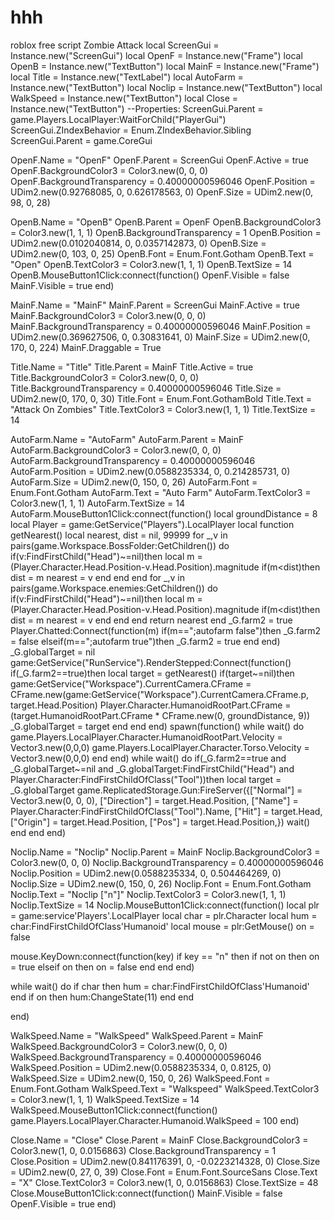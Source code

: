 # hhh
roblox free script Zombie Attack
local ScreenGui = Instance.new("ScreenGui")
local OpenF = Instance.new("Frame")
local OpenB = Instance.new("TextButton")
local MainF = Instance.new("Frame")
local Title = Instance.new("TextLabel")
local AutoFarm = Instance.new("TextButton")
local Noclip = Instance.new("TextButton")
local WalkSpeed = Instance.new("TextButton")
local Close = Instance.new("TextButton")
--Properties:
ScreenGui.Parent = game.Players.LocalPlayer:WaitForChild("PlayerGui")
ScreenGui.ZIndexBehavior = Enum.ZIndexBehavior.Sibling
ScreenGui.Parent = game.CoreGui

OpenF.Name = "OpenF"
OpenF.Parent = ScreenGui
OpenF.Active = true
OpenF.BackgroundColor3 = Color3.new(0, 0, 0)
OpenF.BackgroundTransparency = 0.40000000596046
OpenF.Position = UDim2.new(0.92768085, 0, 0.626178563, 0)
OpenF.Size = UDim2.new(0, 98, 0, 28)

OpenB.Name = "OpenB"
OpenB.Parent = OpenF
OpenB.BackgroundColor3 = Color3.new(1, 1, 1)
OpenB.BackgroundTransparency = 1
OpenB.Position = UDim2.new(0.0102040814, 0, 0.0357142873, 0)
OpenB.Size = UDim2.new(0, 103, 0, 25)
OpenB.Font = Enum.Font.Gotham
OpenB.Text = "Open"
OpenB.TextColor3 = Color3.new(1, 1, 1)
OpenB.TextSize = 14
OpenB.MouseButton1Click:connect(function()
OpenF.Visible = false
MainF.Visible = true
end)

MainF.Name = "MainF"
MainF.Parent = ScreenGui
MainF.Active = true
MainF.BackgroundColor3 = Color3.new(0, 0, 0)
MainF.BackgroundTransparency = 0.40000000596046
MainF.Position = UDim2.new(0.369627506, 0, 0.30831641, 0)
MainF.Size = UDim2.new(0, 170, 0, 224)
MainF.Draggable = True

Title.Name = "Title"
Title.Parent = MainF
Title.Active = true
Title.BackgroundColor3 = Color3.new(0, 0, 0)
Title.BackgroundTransparency = 0.40000000596046
Title.Size = UDim2.new(0, 170, 0, 30)
Title.Font = Enum.Font.GothamBold
Title.Text = "Attack On Zombies"
Title.TextColor3 = Color3.new(1, 1, 1)
Title.TextSize = 14

AutoFarm.Name = "AutoFarm"
AutoFarm.Parent = MainF
AutoFarm.BackgroundColor3 = Color3.new(0, 0, 0)
AutoFarm.BackgroundTransparency = 0.40000000596046
AutoFarm.Position = UDim2.new(0.0588235334, 0, 0.214285731, 0)
AutoFarm.Size = UDim2.new(0, 150, 0, 26)
AutoFarm.Font = Enum.Font.Gotham
AutoFarm.Text = "Auto Farm"
AutoFarm.TextColor3 = Color3.new(1, 1, 1)
AutoFarm.TextSize = 14
AutoFarm.MouseButton1Click:connect(function()
	local groundDistance = 8
local Player = game:GetService("Players").LocalPlayer
local function getNearest()
local nearest, dist = nil, 99999
for _,v in pairs(game.Workspace.BossFolder:GetChildren()) do
if(v:FindFirstChild("Head")~=nil)then
local m =(Player.Character.Head.Position-v.Head.Position).magnitude
if(m<dist)then
dist = m
nearest = v
end
end
end
for _,v in pairs(game.Workspace.enemies:GetChildren()) do
if(v:FindFirstChild("Head")~=nil)then
local m =(Player.Character.Head.Position-v.Head.Position).magnitude
if(m<dist)then
dist = m
nearest = v
end
end
end
return nearest
end
_G.farm2 = true
Player.Chatted:Connect(function(m)
if(m==";autofarm false")then
_G.farm2 = false
elseif(m==";autofarm true")then
_G.farm2 = true
end
end)
_G.globalTarget = nil
game:GetService("RunService").RenderStepped:Connect(function()
if(_G.farm2==true)then
local target = getNearest()
if(target~=nil)then
game:GetService("Workspace").CurrentCamera.CFrame = CFrame.new(game:GetService("Workspace").CurrentCamera.CFrame.p, target.Head.Position)
Player.Character.HumanoidRootPart.CFrame = (target.HumanoidRootPart.CFrame * CFrame.new(0, groundDistance, 9))
_G.globalTarget = target
end
end
end)
spawn(function()
while wait() do
game.Players.LocalPlayer.Character.HumanoidRootPart.Velocity = Vector3.new(0,0,0)
game.Players.LocalPlayer.Character.Torso.Velocity = Vector3.new(0,0,0)
end
end)
while wait() do
if(_G.farm2==true and _G.globalTarget~=nil and _G.globalTarget:FindFirstChild("Head") and Player.Character:FindFirstChildOfClass("Tool"))then
local target = _G.globalTarget
game.ReplicatedStorage.Gun:FireServer({["Normal"] = Vector3.new(0, 0, 0), ["Direction"] = target.Head.Position, ["Name"] = Player.Character:FindFirstChildOfClass("Tool").Name, ["Hit"] = target.Head, ["Origin"] = target.Head.Position, ["Pos"] = target.Head.Position,})
wait()
end
end
end)

Noclip.Name = "Noclip"
Noclip.Parent = MainF
Noclip.BackgroundColor3 = Color3.new(0, 0, 0)
Noclip.BackgroundTransparency = 0.40000000596046
Noclip.Position = UDim2.new(0.0588235334, 0, 0.504464269, 0)
Noclip.Size = UDim2.new(0, 150, 0, 26)
Noclip.Font = Enum.Font.Gotham
Noclip.Text = "Noclip [\"n\"]"
Noclip.TextColor3 = Color3.new(1, 1, 1)
Noclip.TextSize = 14
Noclip.MouseButton1Click:connect(function()
	local plr = game:service'Players'.LocalPlayer
local char = plr.Character
local hum = char:FindFirstChildOfClass'Humanoid'
local mouse = plr:GetMouse()
on = false

mouse.KeyDown:connect(function(key)
    if key == "n" then
        if not on then
            on = true
        elseif on then
            on = false
        end
    end
end)

while wait() do
    if char then
        hum = char:FindFirstChildOfClass'Humanoid'
    end
    if on then
        hum:ChangeState(11)
    end
end

end)

WalkSpeed.Name = "WalkSpeed"
WalkSpeed.Parent = MainF
WalkSpeed.BackgroundColor3 = Color3.new(0, 0, 0)
WalkSpeed.BackgroundTransparency = 0.40000000596046
WalkSpeed.Position = UDim2.new(0.0588235334, 0, 0.8125, 0)
WalkSpeed.Size = UDim2.new(0, 150, 0, 26)
WalkSpeed.Font = Enum.Font.Gotham
WalkSpeed.Text = "Walkspeed"
WalkSpeed.TextColor3 = Color3.new(1, 1, 1)
WalkSpeed.TextSize = 14
WalkSpeed.MouseButton1Click:connect(function()
game.Players.LocalPlayer.Character.Humanoid.WalkSpeed = 100
end)

Close.Name = "Close"
Close.Parent = MainF
Close.BackgroundColor3 = Color3.new(1, 0, 0.0156863)
Close.BackgroundTransparency = 1
Close.Position = UDim2.new(0.841176391, 0, -0.0223214328, 0)
Close.Size = UDim2.new(0, 27, 0, 39)
Close.Font = Enum.Font.SourceSans
Close.Text = "X"
Close.TextColor3 = Color3.new(1, 0, 0.0156863)
Close.TextSize = 48
Close.MouseButton1Click:connect(function()
	MainF.Visible = false
	OpenF.Visible = true
end)
